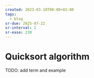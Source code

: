 ```yaml
---
created: 2023-03-18T00:00+03:00
tags:
  - blog
sr-due: 2025-07-22
sr-interval: 2
sr-ease: 230
---
```


# Quicksort algorithm

TODO: add term and example
